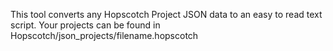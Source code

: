This tool converts any Hopscotch Project JSON data to an easy to read text script. Your projects can be found in Hopscotch/json_projects/filename.hopscotch
